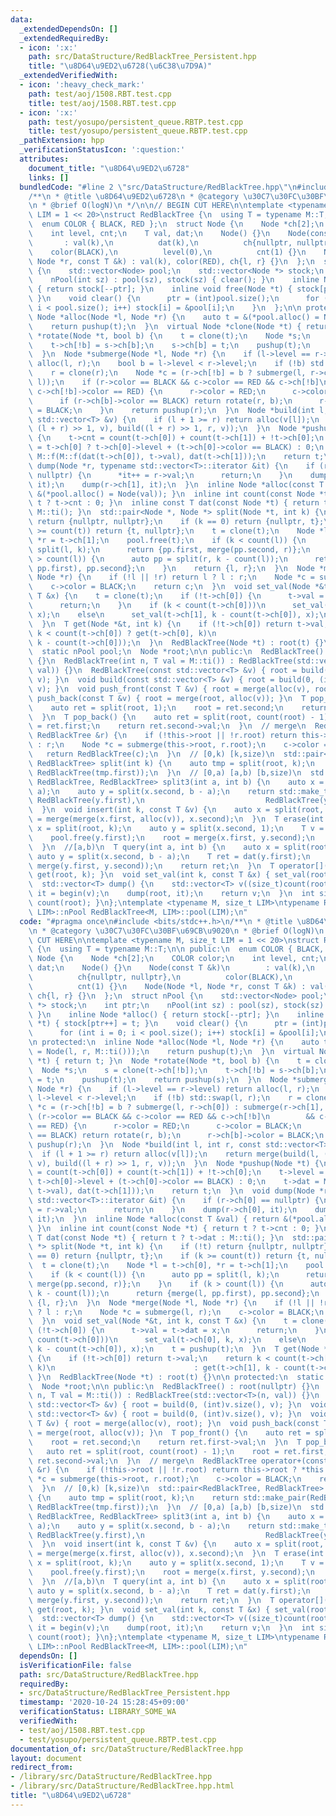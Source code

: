 ```yaml
---
data:
  _extendedDependsOn: []
  _extendedRequiredBy:
  - icon: ':x:'
    path: src/DataStructure/RedBlackTree_Persistent.hpp
    title: "\u8D64\u9ED2\u6728(\u6C38\u7D9A)"
  _extendedVerifiedWith:
  - icon: ':heavy_check_mark:'
    path: test/aoj/1508.RBT.test.cpp
    title: test/aoj/1508.RBT.test.cpp
  - icon: ':x:'
    path: test/yosupo/persistent_queue.RBTP.test.cpp
    title: test/yosupo/persistent_queue.RBTP.test.cpp
  _pathExtension: hpp
  _verificationStatusIcon: ':question:'
  attributes:
    document_title: "\u8D64\u9ED2\u6728"
    links: []
  bundledCode: "#line 2 \"src/DataStructure/RedBlackTree.hpp\"\n#include <bits/stdc++.h>\n\
    /**\n * @title \u8D64\u9ED2\u6728\n * @category \u30C7\u30FC\u30BF\u69CB\u9020\
    \n * @brief O(logN)\n */\n\n// BEGIN CUT HERE\n\ntemplate <typename M, size_t\
    \ LIM = 1 << 20>\nstruct RedBlackTree {\n  using T = typename M::T;\n\n public:\n\
    \  enum COLOR { BLACK, RED };\n  struct Node {\n    Node *ch[2];\n    COLOR color;\n\
    \    int level, cnt;\n    T val, dat;\n    Node() {}\n    Node(const T &k)\n \
    \       : val(k),\n          dat(k),\n          ch{nullptr, nullptr},\n      \
    \    color(BLACK),\n          level(0),\n          cnt(1) {}\n    Node(Node *l,\
    \ Node *r, const T &k) : val(k), color(RED), ch{l, r} {}\n  };\n  struct nPool\
    \ {\n    std::vector<Node> pool;\n    std::vector<Node *> stock;\n    int ptr;\n\
    \    nPool(int sz) : pool(sz), stock(sz) { clear(); }\n    inline Node *alloc()\
    \ { return stock[--ptr]; }\n    inline void free(Node *t) { stock[ptr++] = t;\
    \ }\n    void clear() {\n      ptr = (int)pool.size();\n      for (int i = 0;\
    \ i < pool.size(); i++) stock[i] = &pool[i];\n    }\n  };\n\n protected:\n  inline\
    \ Node *alloc(Node *l, Node *r) {\n    auto t = &(*pool.alloc() = Node(l, r, M::ti()));\n\
    \    return pushup(t);\n  }\n  virtual Node *clone(Node *t) { return t; }\n  Node\
    \ *rotate(Node *t, bool b) {\n    t = clone(t);\n    Node *s;\n    s = clone(t->ch[!b]);\n\
    \    t->ch[!b] = s->ch[b];\n    s->ch[b] = t;\n    pushup(t);\n    return pushup(s);\n\
    \  }\n  Node *submerge(Node *l, Node *r) {\n    if (l->level == r->level) return\
    \ alloc(l, r);\n    bool b = l->level < r->level;\n    if (!b) std::swap(l, r);\n\
    \    r = clone(r);\n    Node *c = (r->ch[!b] = b ? submerge(l, r->ch[0]) : submerge(r->ch[1],\
    \ l));\n    if (r->color == BLACK && c->color == RED && c->ch[!b]\n        &&\
    \ c->ch[!b]->color == RED) {\n      r->color = RED;\n      c->color = BLACK;\n\
    \      if (r->ch[b]->color == BLACK) return rotate(r, b);\n      r->ch[b]->color\
    \ = BLACK;\n    }\n    return pushup(r);\n  }\n  Node *build(int l, int r, const\
    \ std::vector<T> &v) {\n    if (l + 1 >= r) return alloc(v[l]);\n    return merge(build(l,\
    \ (l + r) >> 1, v), build((l + r) >> 1, r, v));\n  }\n  Node *pushup(Node *t)\
    \ {\n    t->cnt = count(t->ch[0]) + count(t->ch[1]) + !t->ch[0];\n    t->level\
    \ = t->ch[0] ? t->ch[0]->level + (t->ch[0]->color == BLACK) : 0;\n    t->dat =\
    \ M::f(M::f(dat(t->ch[0]), t->val), dat(t->ch[1]));\n    return t;\n  }\n  void\
    \ dump(Node *r, typename std::vector<T>::iterator &it) {\n    if (r->ch[0] ==\
    \ nullptr) {\n      *it++ = r->val;\n      return;\n    }\n    dump(r->ch[0],\
    \ it);\n    dump(r->ch[1], it);\n  }\n  inline Node *alloc(const T &val) { return\
    \ &(*pool.alloc() = Node(val)); }\n  inline int count(const Node *t) { return\
    \ t ? t->cnt : 0; }\n  inline const T dat(const Node *t) { return t ? t->dat :\
    \ M::ti(); }\n  std::pair<Node *, Node *> split(Node *t, int k) {\n    if (!t)\
    \ return {nullptr, nullptr};\n    if (k == 0) return {nullptr, t};\n    if (k\
    \ >= count(t)) return {t, nullptr};\n    t = clone(t);\n    Node *l = t->ch[0],\
    \ *r = t->ch[1];\n    pool.free(t);\n    if (k < count(l)) {\n      auto pp =\
    \ split(l, k);\n      return {pp.first, merge(pp.second, r)};\n    }\n    if (k\
    \ > count(l)) {\n      auto pp = split(r, k - count(l));\n      return {merge(l,\
    \ pp.first), pp.second};\n    }\n    return {l, r};\n  }\n  Node *merge(Node *l,\
    \ Node *r) {\n    if (!l || !r) return l ? l : r;\n    Node *c = submerge(l, r);\n\
    \    c->color = BLACK;\n    return c;\n  }\n  void set_val(Node *&t, int k, const\
    \ T &x) {\n    t = clone(t);\n    if (!t->ch[0]) {\n      t->val = t->dat = x;\n\
    \      return;\n    }\n    if (k < count(t->ch[0]))\n      set_val(t->ch[0], k,\
    \ x);\n    else\n      set_val(t->ch[1], k - count(t->ch[0]), x);\n    t = pushup(t);\n\
    \  }\n  T get(Node *&t, int k) {\n    if (!t->ch[0]) return t->val;\n    return\
    \ k < count(t->ch[0]) ? get(t->ch[0], k)\n                               : get(t->ch[1],\
    \ k - count(t->ch[0]));\n  }\n  RedBlackTree(Node *t) : root(t) {}\n\n protected:\n\
    \  static nPool pool;\n  Node *root;\n\n public:\n  RedBlackTree() : root(nullptr)\
    \ {}\n  RedBlackTree(int n, T val = M::ti()) : RedBlackTree(std::vector<T>(n,\
    \ val)) {}\n  RedBlackTree(const std::vector<T> &v) { root = build(0, (int)v.size(),\
    \ v); }\n  void build(const std::vector<T> &v) { root = build(0, (int)v.size(),\
    \ v); }\n  void push_front(const T &v) { root = merge(alloc(v), root); }\n  void\
    \ push_back(const T &v) { root = merge(root, alloc(v)); }\n  T pop_front() {\n\
    \    auto ret = split(root, 1);\n    root = ret.second;\n    return ret.first->val;\n\
    \  }\n  T pop_back() {\n    auto ret = split(root, count(root) - 1);\n    root\
    \ = ret.first;\n    return ret.second->val;\n  }\n  // merge\n  RedBlackTree operator+(const\
    \ RedBlackTree &r) {\n    if (!this->root || !r.root) return this->root ? *this\
    \ : r;\n    Node *c = submerge(this->root, r.root);\n    c->color = BLACK;\n \
    \   return RedBlackTree(c);\n  }\n  // [0,k) [k,size)\n  std::pair<RedBlackTree,\
    \ RedBlackTree> split(int k) {\n    auto tmp = split(root, k);\n    return std::make_pair(RedBlackTree(tmp.first),\
    \ RedBlackTree(tmp.first));\n  }\n  // [0,a) [a,b) [b,size)\n  std::tuple<RedBlackTree,\
    \ RedBlackTree, RedBlackTree> split3(int a, int b) {\n    auto x = split(root,\
    \ a);\n    auto y = split(x.second, b - a);\n    return std::make_tuple(RedBlackTree(x.first),\
    \ RedBlackTree(y.first),\n                           RedBlackTree(y.second));\n\
    \  }\n  void insert(int k, const T &v) {\n    auto x = split(root, k);\n    root\
    \ = merge(merge(x.first, alloc(v)), x.second);\n  }\n  T erase(int k) {\n    auto\
    \ x = split(root, k);\n    auto y = split(x.second, 1);\n    T v = y.first->val;\n\
    \    pool.free(y.first);\n    root = merge(x.first, y.second);\n    return v;\n\
    \  }\n  //[a,b)\n  T query(int a, int b) {\n    auto x = split(root, a);\n   \
    \ auto y = split(x.second, b - a);\n    T ret = dat(y.first);\n    root = merge(x.first,\
    \ merge(y.first, y.second));\n    return ret;\n  }\n  T operator[](int k) { return\
    \ get(root, k); }\n  void set_val(int k, const T &x) { set_val(root, k, x); }\n\
    \  std::vector<T> dump() {\n    std::vector<T> v((size_t)count(root));\n    auto\
    \ it = begin(v);\n    dump(root, it);\n    return v;\n  }\n  int size() { return\
    \ count(root); }\n};\ntemplate <typename M, size_t LIM>\ntypename RedBlackTree<M,\
    \ LIM>::nPool RedBlackTree<M, LIM>::pool(LIM);\n"
  code: "#pragma once\n#include <bits/stdc++.h>\n/**\n * @title \u8D64\u9ED2\u6728\
    \n * @category \u30C7\u30FC\u30BF\u69CB\u9020\n * @brief O(logN)\n */\n\n// BEGIN\
    \ CUT HERE\n\ntemplate <typename M, size_t LIM = 1 << 20>\nstruct RedBlackTree\
    \ {\n  using T = typename M::T;\n\n public:\n  enum COLOR { BLACK, RED };\n  struct\
    \ Node {\n    Node *ch[2];\n    COLOR color;\n    int level, cnt;\n    T val,\
    \ dat;\n    Node() {}\n    Node(const T &k)\n        : val(k),\n          dat(k),\n\
    \          ch{nullptr, nullptr},\n          color(BLACK),\n          level(0),\n\
    \          cnt(1) {}\n    Node(Node *l, Node *r, const T &k) : val(k), color(RED),\
    \ ch{l, r} {}\n  };\n  struct nPool {\n    std::vector<Node> pool;\n    std::vector<Node\
    \ *> stock;\n    int ptr;\n    nPool(int sz) : pool(sz), stock(sz) { clear();\
    \ }\n    inline Node *alloc() { return stock[--ptr]; }\n    inline void free(Node\
    \ *t) { stock[ptr++] = t; }\n    void clear() {\n      ptr = (int)pool.size();\n\
    \      for (int i = 0; i < pool.size(); i++) stock[i] = &pool[i];\n    }\n  };\n\
    \n protected:\n  inline Node *alloc(Node *l, Node *r) {\n    auto t = &(*pool.alloc()\
    \ = Node(l, r, M::ti()));\n    return pushup(t);\n  }\n  virtual Node *clone(Node\
    \ *t) { return t; }\n  Node *rotate(Node *t, bool b) {\n    t = clone(t);\n  \
    \  Node *s;\n    s = clone(t->ch[!b]);\n    t->ch[!b] = s->ch[b];\n    s->ch[b]\
    \ = t;\n    pushup(t);\n    return pushup(s);\n  }\n  Node *submerge(Node *l,\
    \ Node *r) {\n    if (l->level == r->level) return alloc(l, r);\n    bool b =\
    \ l->level < r->level;\n    if (!b) std::swap(l, r);\n    r = clone(r);\n    Node\
    \ *c = (r->ch[!b] = b ? submerge(l, r->ch[0]) : submerge(r->ch[1], l));\n    if\
    \ (r->color == BLACK && c->color == RED && c->ch[!b]\n        && c->ch[!b]->color\
    \ == RED) {\n      r->color = RED;\n      c->color = BLACK;\n      if (r->ch[b]->color\
    \ == BLACK) return rotate(r, b);\n      r->ch[b]->color = BLACK;\n    }\n    return\
    \ pushup(r);\n  }\n  Node *build(int l, int r, const std::vector<T> &v) {\n  \
    \  if (l + 1 >= r) return alloc(v[l]);\n    return merge(build(l, (l + r) >> 1,\
    \ v), build((l + r) >> 1, r, v));\n  }\n  Node *pushup(Node *t) {\n    t->cnt\
    \ = count(t->ch[0]) + count(t->ch[1]) + !t->ch[0];\n    t->level = t->ch[0] ?\
    \ t->ch[0]->level + (t->ch[0]->color == BLACK) : 0;\n    t->dat = M::f(M::f(dat(t->ch[0]),\
    \ t->val), dat(t->ch[1]));\n    return t;\n  }\n  void dump(Node *r, typename\
    \ std::vector<T>::iterator &it) {\n    if (r->ch[0] == nullptr) {\n      *it++\
    \ = r->val;\n      return;\n    }\n    dump(r->ch[0], it);\n    dump(r->ch[1],\
    \ it);\n  }\n  inline Node *alloc(const T &val) { return &(*pool.alloc() = Node(val));\
    \ }\n  inline int count(const Node *t) { return t ? t->cnt : 0; }\n  inline const\
    \ T dat(const Node *t) { return t ? t->dat : M::ti(); }\n  std::pair<Node *, Node\
    \ *> split(Node *t, int k) {\n    if (!t) return {nullptr, nullptr};\n    if (k\
    \ == 0) return {nullptr, t};\n    if (k >= count(t)) return {t, nullptr};\n  \
    \  t = clone(t);\n    Node *l = t->ch[0], *r = t->ch[1];\n    pool.free(t);\n\
    \    if (k < count(l)) {\n      auto pp = split(l, k);\n      return {pp.first,\
    \ merge(pp.second, r)};\n    }\n    if (k > count(l)) {\n      auto pp = split(r,\
    \ k - count(l));\n      return {merge(l, pp.first), pp.second};\n    }\n    return\
    \ {l, r};\n  }\n  Node *merge(Node *l, Node *r) {\n    if (!l || !r) return l\
    \ ? l : r;\n    Node *c = submerge(l, r);\n    c->color = BLACK;\n    return c;\n\
    \  }\n  void set_val(Node *&t, int k, const T &x) {\n    t = clone(t);\n    if\
    \ (!t->ch[0]) {\n      t->val = t->dat = x;\n      return;\n    }\n    if (k <\
    \ count(t->ch[0]))\n      set_val(t->ch[0], k, x);\n    else\n      set_val(t->ch[1],\
    \ k - count(t->ch[0]), x);\n    t = pushup(t);\n  }\n  T get(Node *&t, int k)\
    \ {\n    if (!t->ch[0]) return t->val;\n    return k < count(t->ch[0]) ? get(t->ch[0],\
    \ k)\n                               : get(t->ch[1], k - count(t->ch[0]));\n \
    \ }\n  RedBlackTree(Node *t) : root(t) {}\n\n protected:\n  static nPool pool;\n\
    \  Node *root;\n\n public:\n  RedBlackTree() : root(nullptr) {}\n  RedBlackTree(int\
    \ n, T val = M::ti()) : RedBlackTree(std::vector<T>(n, val)) {}\n  RedBlackTree(const\
    \ std::vector<T> &v) { root = build(0, (int)v.size(), v); }\n  void build(const\
    \ std::vector<T> &v) { root = build(0, (int)v.size(), v); }\n  void push_front(const\
    \ T &v) { root = merge(alloc(v), root); }\n  void push_back(const T &v) { root\
    \ = merge(root, alloc(v)); }\n  T pop_front() {\n    auto ret = split(root, 1);\n\
    \    root = ret.second;\n    return ret.first->val;\n  }\n  T pop_back() {\n \
    \   auto ret = split(root, count(root) - 1);\n    root = ret.first;\n    return\
    \ ret.second->val;\n  }\n  // merge\n  RedBlackTree operator+(const RedBlackTree\
    \ &r) {\n    if (!this->root || !r.root) return this->root ? *this : r;\n    Node\
    \ *c = submerge(this->root, r.root);\n    c->color = BLACK;\n    return RedBlackTree(c);\n\
    \  }\n  // [0,k) [k,size)\n  std::pair<RedBlackTree, RedBlackTree> split(int k)\
    \ {\n    auto tmp = split(root, k);\n    return std::make_pair(RedBlackTree(tmp.first),\
    \ RedBlackTree(tmp.first));\n  }\n  // [0,a) [a,b) [b,size)\n  std::tuple<RedBlackTree,\
    \ RedBlackTree, RedBlackTree> split3(int a, int b) {\n    auto x = split(root,\
    \ a);\n    auto y = split(x.second, b - a);\n    return std::make_tuple(RedBlackTree(x.first),\
    \ RedBlackTree(y.first),\n                           RedBlackTree(y.second));\n\
    \  }\n  void insert(int k, const T &v) {\n    auto x = split(root, k);\n    root\
    \ = merge(merge(x.first, alloc(v)), x.second);\n  }\n  T erase(int k) {\n    auto\
    \ x = split(root, k);\n    auto y = split(x.second, 1);\n    T v = y.first->val;\n\
    \    pool.free(y.first);\n    root = merge(x.first, y.second);\n    return v;\n\
    \  }\n  //[a,b)\n  T query(int a, int b) {\n    auto x = split(root, a);\n   \
    \ auto y = split(x.second, b - a);\n    T ret = dat(y.first);\n    root = merge(x.first,\
    \ merge(y.first, y.second));\n    return ret;\n  }\n  T operator[](int k) { return\
    \ get(root, k); }\n  void set_val(int k, const T &x) { set_val(root, k, x); }\n\
    \  std::vector<T> dump() {\n    std::vector<T> v((size_t)count(root));\n    auto\
    \ it = begin(v);\n    dump(root, it);\n    return v;\n  }\n  int size() { return\
    \ count(root); }\n};\ntemplate <typename M, size_t LIM>\ntypename RedBlackTree<M,\
    \ LIM>::nPool RedBlackTree<M, LIM>::pool(LIM);\n"
  dependsOn: []
  isVerificationFile: false
  path: src/DataStructure/RedBlackTree.hpp
  requiredBy:
  - src/DataStructure/RedBlackTree_Persistent.hpp
  timestamp: '2020-10-24 15:28:45+09:00'
  verificationStatus: LIBRARY_SOME_WA
  verifiedWith:
  - test/aoj/1508.RBT.test.cpp
  - test/yosupo/persistent_queue.RBTP.test.cpp
documentation_of: src/DataStructure/RedBlackTree.hpp
layout: document
redirect_from:
- /library/src/DataStructure/RedBlackTree.hpp
- /library/src/DataStructure/RedBlackTree.hpp.html
title: "\u8D64\u9ED2\u6728"
---
```

